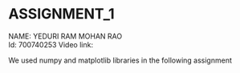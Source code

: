 # ASSIGNMENT_1

NAME: YEDURI RAM MOHAN RAO  
Id: 700740253 
Video link: 

We used numpy and matplotlib libraries in the following assignment
